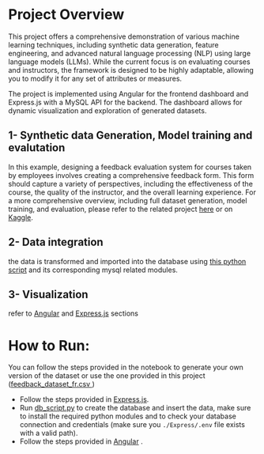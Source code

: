 # Project Overview

This project offers a comprehensive demonstration of various machine learning techniques, including synthetic data generation, feature engineering, and advanced natural language processing (NLP) using large language models (LLMs). While the current focus is on evaluating courses and instructors, the framework is designed to be highly adaptable, allowing you to modify it for any set of attributes or measures.

The project is implemented using Angular for the frontend dashboard and Express.js with a MySQL API for the backend. The dashboard allows for dynamic visualization and exploration of generated datasets.




## 1- Synthetic data Generation, Model training and evalutation

In this example, designing a feedback evaluation system for courses taken by employees involves creating a comprehensive feedback form. This form should capture a variety of perspectives, including the effectiveness of the course, the quality of the instructor, and the overall learning experience. For a more comprehensive overview, including full dataset generation, model training, and evaluation, please refer to the related project [here](https://github.com/Da-HaTer/Feedback-Dataset/blob/main/feedback-simulation.ipynb) or on [Kaggle](https://www.kaggle.com/code/oussamahaboubi/feedback-simulation).


## 2- Data integration
the data is transformed and imported into the database using [this python script]([script](https://github.com/Da-HaTer/Feedback-Dataset/blob/main/db_script.py)) and its corresponding mysql related modules.

## 3- Visualization
refer to [Angular](https://github.com/Da-HaTer/Angular-Dashboard/) and [Express.js](https://github.com/Da-HaTer/Express-server/) sections


# How to Run:
You can follow the steps provided in the notebook to generate your own version of the dataset or use the one provided in this project ([feedback_dataset_fr.csv ](https://github.com/Da-HaTer/Feedback-Dataset/blob/main/feedback_dataset_fr.csv))
- Follow the steps provided in [Express.js](https://github.com/Da-HaTer/Express-server/).
- Run [db_script.py](https://github.com/Da-HaTer/Feedback-Dataset/blob/main/db_script.py) to create the database and insert the data, make sure to install the required python modules and to check your database connection and credentials (make sure you ``./Express/.env`` file exists with a valid path).
- Follow the steps provided in [Angular](https://github.com/Da-HaTer/Angular-Dashboard/) .
